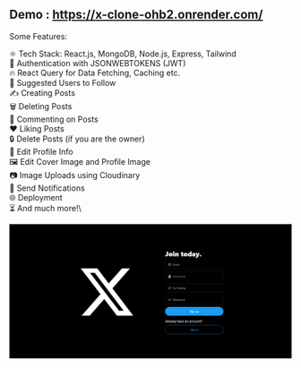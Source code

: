 ## Demo : https://x-clone-ohb2.onrender.com/

Some Features:

⚛️ Tech Stack: React.js, MongoDB, Node.js, Express, Tailwind\
🔐 Authentication with JSONWEBTOKENS (JWT)\
🔥 React Query for Data Fetching, Caching etc.\
👥 Suggested Users to Follow\
✍️ Creating Posts\
🗑️ Deleting Posts\
💬 Commenting on Posts\
❤️ Liking Posts\
🔒 Delete Posts (if you are the owner)\
📝 Edit Profile Info\
🖼️ Edit Cover Image and Profile Image\
📷 Image Uploads using Cloudinary\
🔔 Send Notifications\
🌐 Deployment\
⏳ And much more!\

![alt text](<./client/public/Screenshot%20(830).png>)
